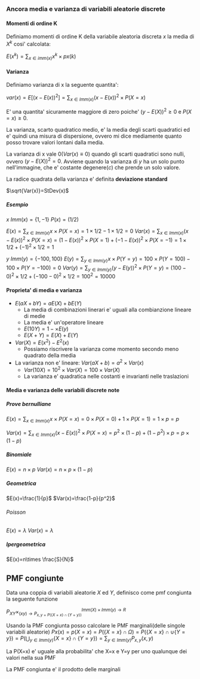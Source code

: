 ### Ancora media e varianza di variabili aleatorie discrete
#### Momenti di ordine K
Definiamo momenti di ordine K della variabile aleatoria discreta $x$ la media di $X^k$ cosi' calcolata:

$E(x^k)=\displaystyle \sum_{x \in imm(x)} x^k\times px(k)$
#### Varianza
Definiamo varianza di x la seguente quantita':

$var(x)=E[(x-E(x))^2]=\displaystyle \sum_{x \in Imm(x)}(x-E(x))^2 \times P(X=x)$

E' una quantita' sicuramente maggiore di zero poiche' $(y-E(X))^2\ge0$ e $P(X=x)\ge0$.

La varianza, scarto quadratico medio, e' la media degli scarti quadratici ed e' quindi una misura di dispersione, ovvero mi dice mediamente quanto posso trovare valori lontani dalla media.

La varianza di x vale 0($Var(x)\equiv 0$) quando gli scarti quadratici sono nulli, ovvero $(y-E(X))^2=0$. Avviene quando la varianza di $y$ ha un solo punto nell'immagine, che e' costante degenere($c$) che prende un solo valore.

La radice quadrata della varianza e' definita **deviazione standard**

$\sqrt{Var(x)}=StDev(x)$

##### Esempio
$x$
$Imm(x)=\{1,-1\}$
$P(x)=(1/2)$

$E(x)=\displaystyle \sum_{x \in Imm(x)}x \times P(X=x)=1 \times 1/2-1 \times1/2=0$
$Var(x)=\displaystyle \sum_{x \in Imm(x)}(x-E(x))^2 \times P(X=x)=(1-E(x))^2\times P(X=1)+(-1-E(x))^2\times P(X=-1)=1\times 1/2 +(-1)^2\times 1/2=1$

$y$
$Imm(y)=\{-100,100\}$
$E(y)=\displaystyle \sum_{y \in Imm(y)}x \times P(Y=y)=100\times P(Y=100)-100\times P(Y=-100)=0$
$Var(y)=\displaystyle \sum_{y \in Imm(y)}(y-E(y))^2 \times P(Y=y)= (100-0)^2\times 1/2+ (-100-0)^2\times 1/2=100^2=10000$

#### Proprieta' di media e varianza
- $E(aX+bY)=aE(X)+bE(Y)$
	- La media di combinazioni linerari e' uguali alla combianzione lineare di medie
	- La media e' un'operatore lineare
	- $E(10Y)=1-\times E(y)$
	- $E(X+Y)=E(X)+E(Y)$
- $Var(X)=E(x^2)-E^2(x)$
	- Possiamo riscrivere la varianza come momento secondo meno quadrato della media
- La varianza non e' lineare: $Var(aX+b)=a^2\times Var(x)$
	- $Var(10X)=10^2\times Var(X)=100\times Var(X)$
	- La varianza e' quadratica nelle costanti e invarianti nelle traslazioni

#### Media e varianza delle variabili discrete note
##### Prove bernulliane
$E(x)=\displaystyle \sum_{x\in Imm(x)}x\times P(X=x)=0\times P(X=0)+1\times P(X=1)=1\times p=p$

$Var(x)=\displaystyle \sum_{x \in Imm(x)}(x-E(x))^2 \times P(X=x)=p^2\times(1-p)+(1-p^2)\times p=p\times (1-p)$

##### Binomiale
$E(x)=n\times p$
$Var(x)=n\times p\times(1-p)$
##### Geometrica
$E(x)=\frac{1}{p}$
$Var(x)=\frac{1-p}{p^2}$
###### Poisson
$E(x)=\lambda$
$Var(x)=\lambda$

##### Ipergeometrica
$E(x)=n\times \frac{S}{N}$

## PMF congiunte

Data una coppia di variabili aleatorie $X$ ed $Y$, definisco come pmf congiunta la seguente funzione 

$P_{XY}\times^{Imm(X)\times Imm(y)\to R}_{(xy)\to P_{x,y=P(\{X=x\}\cap\{Y=y\})}}$

Usando la PMF congiunta posso calcolare le PMF marginali(delle singole variabili aleatorie)
$Px(x)=p(X=x)=P(\{X=x\}\cap\Omega)=P(\{X=x\}\cap\cup\{Y=y\})=P(\displaystyle \bigcup_{y\in Imm(y)}\{X=x\}\cap\{Y=y\})=\displaystyle \sum_{y\in Imm(y)}P_{x,y}(x,y)$

La P(X=x) e' uguale alla probabilita' che X=x e Y=y per uno qualunque dei valori nella sua PMF

La PMF congiunta e' il prodotto delle marginali